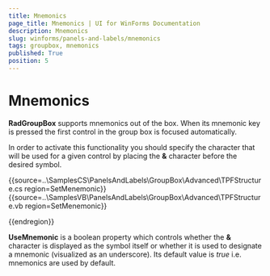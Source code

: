 ```yaml
---
title: Mnemonics
page_title: Mnemonics | UI for WinForms Documentation
description: Mnemonics
slug: winforms/panels-and-labels/mnemonics
tags: groupbox, mnemonics
published: True
position: 5
---
```


# Mnemonics

__RadGroupBox__ supports mnemonics out of the box. When its mnemonic key is pressed the first control in the group box is focused automatically. 

In order to activate this functionality you should specify the character that will be used for a given control by placing the __&__ character before the desired symbol. 

{{source=..\SamplesCS\PanelsAndLabels\GroupBox\Advanced\TPFStructure.cs region=SetMenemonic}} 
{{source=..\SamplesVB\PanelsAndLabels\GroupBox\Advanced\TPFStructure.vb region=SetMenemonic}} 


{{endregion}} 

__UseMnemonic__ is a boolean property which controls whether the __&__ character is displayed as the symbol itself or whether it is used to designate a mnemonic (visualized as an underscore). Its default value is *true* i.e. mnemonics are used by default.
